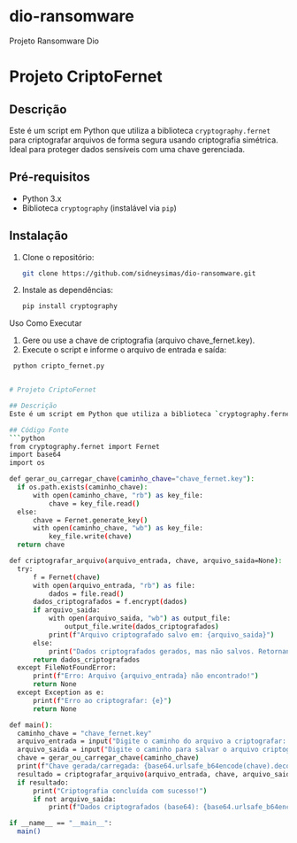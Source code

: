 # dio-ransomware
Projeto Ransomware Dio

# Projeto CriptoFernet

## Descrição
Este é um script em Python que utiliza a biblioteca `cryptography.fernet` para criptografar arquivos de forma segura usando criptografia simétrica. Ideal para proteger dados sensíveis com uma chave gerenciada.

## Pré-requisitos
- Python 3.x
- Biblioteca `cryptography` (instalável via `pip`)

## Instalação
1. Clone o repositório:
   ```bash
   git clone https://github.com/sidneysimas/dio-ransomware.git

2. Instale as dependências:
   ```bash
   pip install cryptography

Uso
Como Executar
   1. Gere ou use a chave de criptografia (arquivo chave_fernet.key).
   2. Execute o script e informe o arquivo de entrada e saída:
  ```bash    
   python cripto_fernet.py


# Projeto CriptoFernet

## Descrição
Este é um script em Python que utiliza a biblioteca `cryptography.fernet` para criptografar arquivos.

## Código Fonte
```python
from cryptography.fernet import Fernet
import base64
import os

def gerar_ou_carregar_chave(caminho_chave="chave_fernet.key"):
    if os.path.exists(caminho_chave):
        with open(caminho_chave, "rb") as key_file:
            chave = key_file.read()
    else:
        chave = Fernet.generate_key()
        with open(caminho_chave, "wb") as key_file:
            key_file.write(chave)
    return chave

def criptografar_arquivo(arquivo_entrada, chave, arquivo_saida=None):
    try:
        f = Fernet(chave)
        with open(arquivo_entrada, "rb") as file:
            dados = file.read()
        dados_criptografados = f.encrypt(dados)
        if arquivo_saida:
            with open(arquivo_saida, "wb") as output_file:
                output_file.write(dados_criptografados)
            print(f"Arquivo criptografado salvo em: {arquivo_saida}")
        else:
            print("Dados criptografados gerados, mas não salvos. Retornando...")
        return dados_criptografados
    except FileNotFoundError:
        print(f"Erro: Arquivo {arquivo_entrada} não encontrado!")
        return None
    except Exception as e:
        print(f"Erro ao criptografar: {e}")
        return None

def main():
    caminho_chave = "chave_fernet.key"
    arquivo_entrada = input("Digite o caminho do arquivo a criptografar: ") or "entrada.txt"
    arquivo_saida = input("Digite o caminho para salvar o arquivo criptografado (deixe vazio para não salvar): ") or None
    chave = gerar_ou_carregar_chave(caminho_chave)
    print(f"Chave gerada/carregada: {base64.urlsafe_b64encode(chave).decode()}")
    resultado = criptografar_arquivo(arquivo_entrada, chave, arquivo_saida)
    if resultado:
        print("Criptografia concluída com sucesso!")
        if not arquivo_saida:
            print(f"Dados criptografados (base64): {base64.urlsafe_b64encode(resultado).decode()}")

if __name__ == "__main__":
    main()
```
